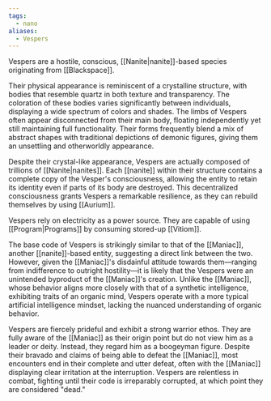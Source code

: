 ```yaml
---
tags:
  - nano
aliases:
  - Vespers
---
```

Vespers are a hostile, conscious, [[Nanite|nanite]]-based species originating from [[Blackspace]]. 

Their physical appearance is reminiscent of a crystalline structure, with bodies that resemble quartz in both texture and transparency. The coloration of these bodies varies significantly between individuals, displaying a wide spectrum of colors and shades. The limbs of Vespers often appear disconnected from their main body, floating independently yet still maintaining full functionality. Their forms frequently blend a mix of abstract shapes with traditional depictions of demonic figures, giving them an unsettling and otherworldly appearance.

Despite their crystal-like appearance, Vespers are actually composed of trillions of [[Nanite|nanites]]. Each [[nanite]] within their structure contains a complete copy of the Vesper's consciousness, allowing the entity to retain its identity even if parts of its body are destroyed. This decentralized consciousness grants Vespers a remarkable resilience, as they can rebuild themselves by using [[Aurium]].

Vespers rely on electricity as a power source. They are capable of using [[Program|Programs]] by consuming stored-up [[Vitiom]]. 

The base code of Vespers is strikingly similar to that of the [[Maniac]], another [[nanite]]-based entity, suggesting a direct link between the two. However, given the [[Maniac]]'s disdainful attitude towards them—ranging from indifference to outright hostility—it is likely that the Vespers were an unintended byproduct of the [[Maniac]]'s creation. Unlike the [[Maniac]], whose behavior aligns more closely with that of a synthetic intelligence, exhibiting traits of an organic mind, Vespers operate with a more typical artificial intelligence mindset, lacking the nuanced understanding of organic behavior.

Vespers are fiercely prideful and exhibit a strong warrior ethos. They are fully aware of the [[Maniac]] as their origin point but do not view him as a leader or deity. Instead, they regard him as a boogeyman figure. Despite their bravado and claims of being able to defeat the [[Maniac]], most encounters end in their complete and utter defeat, often with the [[Maniac]] displaying clear irritation at the interruption. Vespers are relentless in combat, fighting until their code is irreparably corrupted, at which point they are considered "dead."